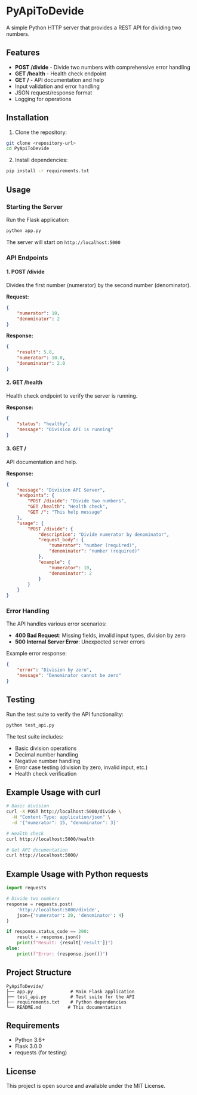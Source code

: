 # PyApiToDevide

A simple Python HTTP server that provides a REST API for dividing two numbers.

## Features

- **POST /divide** - Divide two numbers with comprehensive error handling
- **GET /health** - Health check endpoint
- **GET /** - API documentation and help
- Input validation and error handling
- JSON request/response format
- Logging for operations

## Installation

1. Clone the repository:
```bash
git clone <repository-url>
cd PyApiToDevide
```

2. Install dependencies:
```bash
pip install -r requirements.txt
```

## Usage

### Starting the Server

Run the Flask application:
```bash
python app.py
```

The server will start on `http://localhost:5000`

### API Endpoints

#### 1. POST /divide
Divides the first number (numerator) by the second number (denominator).

**Request:**
```json
{
    "numerator": 10,
    "denominator": 2
}
```

**Response:**
```json
{
    "result": 5.0,
    "numerator": 10.0,
    "denominator": 2.0
}
```

#### 2. GET /health
Health check endpoint to verify the server is running.

**Response:**
```json
{
    "status": "healthy",
    "message": "Division API is running"
}
```

#### 3. GET /
API documentation and help.

**Response:**
```json
{
    "message": "Division API Server",
    "endpoints": {
        "POST /divide": "Divide two numbers",
        "GET /health": "Health check",
        "GET /": "This help message"
    },
    "usage": {
        "POST /divide": {
            "description": "Divide numerator by denominator",
            "request_body": {
                "numerator": "number (required)",
                "denominator": "number (required)"
            },
            "example": {
                "numerator": 10,
                "denominator": 2
            }
        }
    }
}
```

### Error Handling

The API handles various error scenarios:

- **400 Bad Request**: Missing fields, invalid input types, division by zero
- **500 Internal Server Error**: Unexpected server errors

Example error response:
```json
{
    "error": "Division by zero",
    "message": "Denominator cannot be zero"
}
```

## Testing

Run the test suite to verify the API functionality:

```bash
python test_api.py
```

The test suite includes:
- Basic division operations
- Decimal number handling
- Negative number handling
- Error case testing (division by zero, invalid input, etc.)
- Health check verification

## Example Usage with curl

```bash
# Basic division
curl -X POST http://localhost:5000/divide \
  -H "Content-Type: application/json" \
  -d '{"numerator": 15, "denominator": 3}'

# Health check
curl http://localhost:5000/health

# Get API documentation
curl http://localhost:5000/
```

## Example Usage with Python requests

```python
import requests

# Divide two numbers
response = requests.post(
    'http://localhost:5000/divide',
    json={'numerator': 20, 'denominator': 4}
)

if response.status_code == 200:
    result = response.json()
    print(f"Result: {result['result']}")
else:
    print(f"Error: {response.json()}")
```

## Project Structure

```
PyApiToDevide/
├── app.py              # Main Flask application
├── test_api.py         # Test suite for the API
├── requirements.txt    # Python dependencies
└── README.md          # This documentation
```

## Requirements

- Python 3.6+
- Flask 3.0.0
- requests (for testing)

## License

This project is open source and available under the MIT License.
